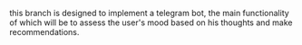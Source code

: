 this branch is designed to implement a telegram bot, the main functionality of which will be to assess the user's mood based on his thoughts and make recommendations.